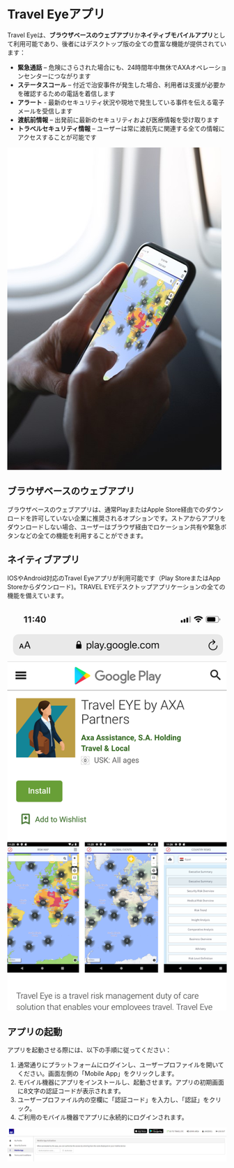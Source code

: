 # Travel Eyeアプリ

Travel Eyeは、**ブラウザベースのウェブアプリ**か**ネイティブモバイルアプリ**として利用可能であり、後者にはデスクトップ版の全ての豊富な機能が提供されています：

* **緊急通話** – 危険にさらされた場合にも、24時間年中無休でAXAオペレーションセンターにつながります
* **ステータスコール** – 付近で治安事件が発生した場合、利用者は支援が必要かを確認するための電話を着信します
* **アラート** - 最新のセキュリティ状況や現地で発生している事件を伝える電子メールを受信します
* **渡航前情報** – 出発前に最新のセキュリティおよび医療情報を受け取ります
* **トラベルセキュリティ情報** – ユーザーは常に渡航先に関連する全ての情報にアクセスすることが可能です

![](.gitbook/assets/axa-app.jpg)

## ブラウザベースのウェブアプリ

ブラウザベースのウェブアプリは、通常PlayまたはApple Store経由でのダウンロードを許可していない企業に推奨されるオプションです。ストアからアプリをダウンロードしない場合、ユーザーはブラウザ経由でロケーション共有や緊急ボタンなどの全ての機能を利用することができます。

## ネイティブアプリ

IOSやAndroid対応のTravel Eyeアプリが利用可能です（Play StoreまたはApp Storeからダウンロード\)。TRAVEL EYEデスクトップアプリケーションの全ての機能を備えています。

![](.gitbook/assets/axa-app-store-screenshot.png)

## アプリの起動

アプリを起動させる際には、以下の手順に従ってください：

1. 通常通りにプラットフォームにログインし、ユーザープロファイルを開いてください。画面左側の「Mobile App」をクリックします。 
2. モバイル機器にアプリをインストールし、起動させます。アプリの初期画面に8文字の認証コードが表示されます。  
3. ユーザープロファイル内の空欄に「認証コード」を入力し、「認証」をクリック。 
4. ご利用のモバイル機器でアプリに永続的にログインされます。

![](.gitbook/assets/axa-app-travel-eye-user-backend-eng%20%281%29.png)

